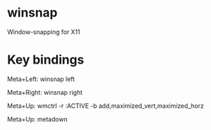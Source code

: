 # winsnap
Window-snapping for X11
# Key bindings
Meta+Left: winsnap left

Meta+Right: winsnap right

Meta+Up: wmctrl -r :ACTIVE -b add,maximized_vert,maximized_horz

Meta+Up: metadown
